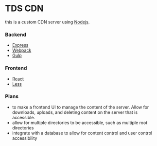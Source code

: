# TDS CDN
this is a custom CDN server using [Nodejs](https://nodejs.org/en/).

### Backend
- [Express](https://expressjs.com/)
- [Webpack](https://webpack.github.io/)
- [Gulp](http://gulpjs.com/)

### Frontend
- [React](https://facebook.github.io/react/)
- [Less](http://lesscss.org/)

### Plans
- to make a frontend UI to manage the content of the server. Allow for downloads, uploads, and deleting content on the server that is accessible.
- allow for multiple directories to be accessible, such as multiple root directories
- integrate with a database to allow for content control and user control accessibility
